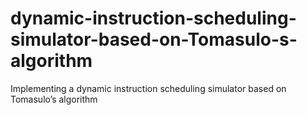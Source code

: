 # dynamic-instruction-scheduling-simulator-based-on-Tomasulo-s-algorithm
Implementing a dynamic instruction scheduling simulator based on Tomasulo’s algorithm
